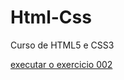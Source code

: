 # Html-Css
 Curso de HTML5  e CSS3

 <a href="https://joaquimpaulo.github.io/Html-Css/exercicios/ex002/index.html">executar o exercicio 002 </a>

